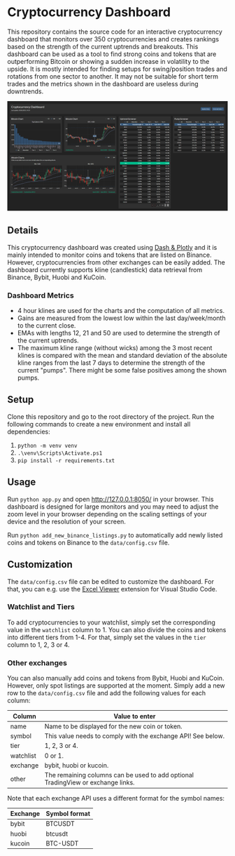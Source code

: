 # Cryptocurrency Dashboard

This repository contains the source code for an interactive cryptocurrency dashboard that monitors over 350 cryptocurrencies and creates rankings based on the strength of the current uptrends and breakouts.
This dashboard can be used as a tool to find strong coins and tokens that are outperforming Bitcoin or showing a sudden increase in volatility to the upside. It is mostly intended for finding setups for swing/position trades and rotations from one sector to another. It may not be suitable for short term trades and the metrics shown in the dashboard are useless during downtrends.

![](/imgs/dashboard.png "Description")


## Details
This cryptocurrency dashboard was created using [Dash & Plotly](https://plotly.com/) and it is mainly intended to monitor coins and tokens that are listed on Binance. However, cryptocurrencies from other exchanges can be easily added. The dashboard currently supports kline (candlestick) data retrieval from Binance, Bybit, Huobi and KuCoin.

### Dashboard Metrics
- 4 hour klines are used for the charts and the computation of all metrics.
- Gains are measured from the lowest low within the last day/week/month to the current close.
- EMAs with lengths 12, 21 and 50 are used to determine the strength of the current uptrends.
- The maximum kline range (without wicks) among the 3 most recent klines is compared with the mean and standard deviation of the absolute kline ranges from the last 7 days to determine the strength of the current "pumps". There might be some false positives among the shown pumps.


## Setup
Clone this repository and go to the root directory of the project. Run the following commands to create a new environment and install all dependencies:

1. `python -m venv venv`
2. `.\venv\Scripts\Activate.ps1`
3. `pip install -r requirements.txt`

## Usage
Run `python app.py` and open http://127.0.0.1:8050/ in your browser. This dashboard is designed for large monitors and you may need to adjust the zoom level in your browser depending on the scaling settings of your device and the resolution of your screen.

Run `python add_new_binance_listings.py` to automatically add newly listed coins and tokens on Binance to the `data/config.csv` file.

## Customization
The `data/config.csv` file can be edited to customize the dashboard. For that, you can e.g. use the [Excel Viewer](https://marketplace.visualstudio.com/items?itemName=GrapeCity.gc-excelviewer) extension for Visual Studio Code.

### Watchlist and Tiers
To add cryptocurrencies to your watchlist, simply set the corresponding value in the `watchlist` column to 1.
You can also divide the coins and tokens into different tiers from 1-4. For that, simply set the values in the `tier` column to 1, 2, 3 or 4.

### Other exchanges
You can also manually add coins and tokens from Bybit, Huobi and KuCoin. However, only spot listings are supported at the moment. Simply add a new row to the `data/config.csv` file and add the following values for each column:

| Column | Value to enter |
| ------ | --------------- |
| name |  Name to be displayed for the new coin or token. |
| symbol | This value needs to comply with the exchange API! See below. |
| tier | 1, 2, 3 or 4. |
| watchlist | 0 or 1. |
| exchange | bybit, huobi or kucoin. |
| other | The remaining columns can be used to add optional TradingView or exchange links. |

Note that each exchange API uses a different format for the symbol names:

| Exchange | Symbol format |
| ------ | --------------- |
| bybit |  BTCUSDT |
| huobi | btcusdt |
| kucoin | BTC-USDT |
